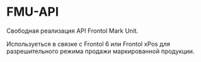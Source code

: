 # FMU-API
Свободная реализация API Frontol Mark Unit.

Используеться в связке с Frontol 6 или Frontol xPos для разрешительного режима продажи маркированной продукции.

